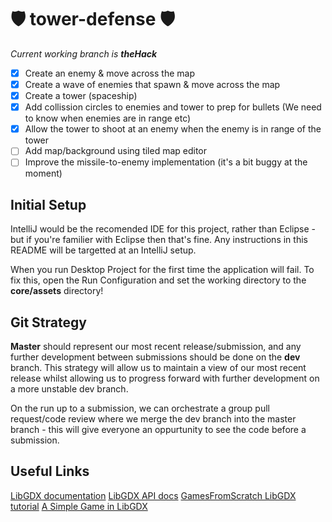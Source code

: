 # 🛡 tower-defense 🛡
_Current working branch is **theHack**_

- [x] Create an enemy & move across the map
- [x] Create a wave of enemies that spawn & move across the map
- [x] Create a tower (spaceship)
- [x] Add collission circles to enemies and tower to prep for bullets (We need to know when enemies are in range etc)
- [x] Allow the tower to shoot at an enemy when the enemy is in range of the tower
- [ ] Add map/background using tiled map editor
- [ ] Improve the missile-to-enemy implementation (it's a bit buggy at the moment)

## Initial Setup
IntelliJ would be the recomended IDE for this project, rather than Eclipse - but if you're familier with Eclipse then that's fine. Any instructions in this README will be targetted at an IntelliJ setup.

When you run Desktop Project for the first time the application will fail. To fix this, open the Run Configuration and set the working directory to the **core/assets** directory!

## Git Strategy
**Master** should represent our most recent release/submission, and any further development between submissions should be done on the **dev** branch. This strategy will allow us to maintain a view of our most recent release whilst allowing us to progress forward with further development on a more unstable dev branch. 

On the run up to a submission, we can orchestrate a group pull request/code review where we merge the dev branch into the master branch - this will give everyone an oppurtunity to see the code before a submission.

## Useful Links
[LibGDX documentation](https://libgdx.badlogicgames.com/documentation/)
[LibGDX API docs](https://libgdx.badlogicgames.com/ci/nightlies/docs/api/overview-summary.html)
[GamesFromScratch LibGDX tutorial](https://www.gamefromscratch.com/page/LibGDX-Tutorial-series.aspx)
[A Simple Game in LibGDX](https://github.com/libgdx/libgdx/wiki/A-simple-game)
